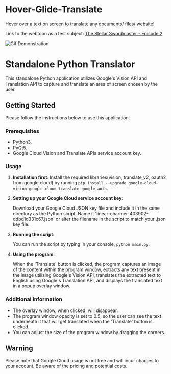 # Hover-Glide-Translate
Hover over a text on screen to translate any documents/ files/ website!

Link to the webtoon as a test subject: [The Stellar Swordmaster - Episode 2](https://www.webtoons.com/zh-hant/fantasy/the-stellar-swordmaster/%E7%AC%AC2%E8%A9%B1/viewer?title_no=6014&episode_no=2)

![Gif Demonstration](HoverGlideTrans.gif)

# Standalone Python Translator
This standalone Python application utilizes Google's Vision API and Translation API to capture and translate an area of screen chosen by the user.

## Getting Started
Please follow the instructions below to use this application.

### Prerequisites

- Python3. 
- PyQt5. 
- Google Cloud Vision and Translate APIs service account key.

### Usage

1. **Installation first**: Install the required libraries(vision, translate_v2, oauth2 from google.cloud) by running `pip install --upgrade google-cloud-vision google-cloud-translate google-auth`.

2. **Setting up your Google Cloud service account key**: 

   Download your Google Cloud JSON key file and include it in the same directory as the Python script. Name it 'linear-charmer-403902-ddbd1d331c67.json' or alter the filename in the script to match your .json key file. 

3. **Running the script**: 
    
   You can run the script by typing in your console, `python main.py`.

4. **Using the program**: 
    
   When the 'Translate' button is clicked, the program captures an image of the content within the program window, extracts any text present in the image utilizing Google's Vision API, translates the extracted text to English using Google's Translation API, and displays the translated text in a popup overlay window.

### Additional Information
    
   * The overlay window, when clicked, will disappear. 
   * The program window opacity is set to 0.5, so the user can see the text underneath it that will get translated when the 'Translate' button is clicked. 
   * You can adjust the size of the program window by dragging the corners.


## Warning
Please note that Google Cloud usage is not free and will incur charges to your account. Be aware of the pricing and potential costs.
